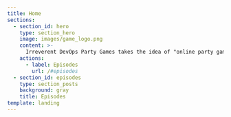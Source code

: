 ```yaml
---
title: Home
sections:
  - section_id: hero
    type: section_hero
    image: images/game_logo.png
    content: >-
      Irreverent DevOps Party Games takes the idea of "online party games" and tilts it on its head by adding DevOps-inspired content to existing games, and then streams it live via Twitch for a worldwide audience to watch, comment, and hopefully be entertained. In addition, the hosts (Matt Stratton and Jeremy Meiss) will provide colour commentary, much like a modern day Cotton McKnight and Pepper Brooks (announcers from Dodgeball). The goal here is to have fun and not take things too seriously.
    actions:
      - label: Episodes
        url: /#episodes
  - section_id: episodes
    type: section_posts
    background: gray
    title: Episodes
template: landing
---
```

